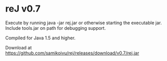 reJ v0.7
========

Execute by running java -jar rej.jar or otherwise starting the executable jar. Include tools.jar on path for debugging support.

Compiled for Java 1.5 and higher.

Download at https://github.com/samikoivu/rej/releases/download/v0.7/rej.jar
